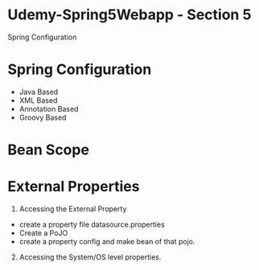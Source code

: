 # Udemy-Spring5Webapp - Section 5
 Spring Configuration

# Spring Configuration 
- Java Based
- XML Based
- Annotation Based
- Groovy Based 

# Bean Scope 

# External Properties

1. Accessing the External Property 
  - create a property file  datasource.properties 
  - Create a PoJO
  - create a property config and make bean of that pojo.

2. Accessing the System/OS level properties.


